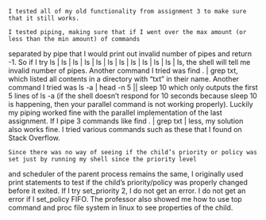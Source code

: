 	I tested all of my old functionality from assignment 3 to make sure that it still works.

	I tested piping, making sure that if I went over the max amount (or less than the min amount) of commands 
  separated by pipe that I would print out invalid number of pipes and return -1. 
  So if I try ls | ls | ls | ls | ls | ls | ls | ls | ls | ls | ls | ls, the shell will tell me invalid number of pipes. 
  Another command I tried was find . | grep txt, which listed all contents in a directory with “txt” in their name. 
  Another command I tried was ls -a | head -n 5 || sleep 10 which only outputs the first 
  5 lines of ls -a (if the shell doesn’t respond for 10 seconds because sleep 10 is happening, 
  then your parallel command is not working properly). Luckily my piping worked fine with the parallel implementation of the 
  last assignment. If I pipe 3 commands like find . | grep txt | less, my solution also works fine. I tried various commands 
  such as these that I found on Stack Overflow. 

	Since there was no way of seeing if the child’s priority or policy was set just by running my shell since the priority level 
  and scheduler of the parent process remains the same, I originally used print statements to test if the child’s 
  priority/policy was properly changed before it exited. If I try set_priority 2, I do not get an error. I do not get an error 
  if I set_policy FIFO. The professor also showed me how to use top command and proc file system in linux to see properties of 
  the child. 
